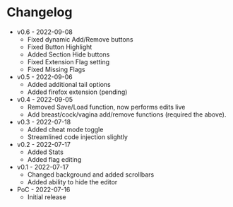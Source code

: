 # Changelog
- v0.6 - 2022-09-08
  - Fixed dynamic Add/Remove buttons
  - Fixed Button Highlight
  - Added Section Hide buttons
  - Fixed Extension Flag setting
  - Fixed Missing Flags
- v0.5 - 2022-09-06
  - Added additional tail options
  - Added firefox extension (pending)
- v0.4 - 2022-09-05
  - Removed Save/Load function, now performs edits live
  - Add breast/cock/vagina add/remove functions (required the above).
- v0.3 - 2022-07-18
  - Added cheat mode toggle
  - Streamlined code injection slightly
- v0.2 - 2022-07-17
  - Added Stats
  - Added flag editing
- v0.1 - 2022-07-17
  - Changed background and added scrollbars
  - Added ability to hide the editor
- PoC - 2022-07-16
  - Initial release
